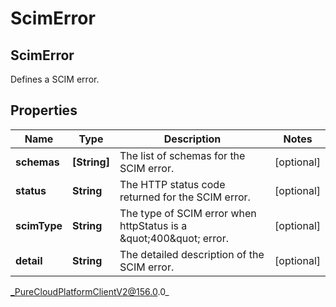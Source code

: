 # ScimError

## ScimError
Defines a SCIM error.

## Properties

|Name | Type | Description | Notes|
|------------ | ------------- | ------------- | -------------|
| **schemas** | **[String]** | The list of schemas for the SCIM error. | [optional] |
| **status** | **String** | The HTTP status code returned for the SCIM error. | [optional] |
| **scimType** | **String** | The type of SCIM error when httpStatus is a \&quot;400\&quot; error. | [optional] |
| **detail** | **String** | The detailed description of the SCIM error. | [optional] |



_PureCloudPlatformClientV2@156.0.0_

